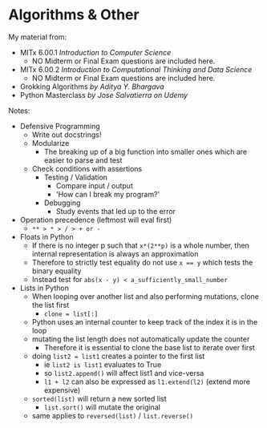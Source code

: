 # Algorithms & Other

My material from:

* MITx 6.00.1  _Introduction to Computer Science_
  * NO Midterm or Final Exam questions are included here.
* MITx 6.00.2  _Introduction to Computational Thinking and Data Science_
  * NO Midterm or Final Exam questions are included here.
* Grokking Algorithms _by Aditya Y. Bhargava_
* Python Masterclass _by Jose Salvatierra on Udemy_

Notes:

* Defensive Programming
  * Write out docstrings!
  * Modularize
    * The breaking up of a big function into smaller ones which are easier to parse and test
  * Check conditions with assertions
    * Testing / Validation
      * Compare input / output
      * 'How can I break my program?'
    * Debugging
      * Study events that led up to the error
* Operation precedence (leftmost will eval first)
  * `** > * > / > + or -`
* Floats in Python
  * If there is no integer p such that `x*(2**p)` is a whole number, then internal representation is always an approximation
  * Therefore to strictly test equality do not use `x == y` which tests the binary equality
  * Instead test for  `abs(x - y) < a_sufficiently_small_number`
* Lists in Python
  * When looping over another list and also performing mutations, clone the list first
    * `clone = list[:]`
  * Python uses an internal counter to keep track of the index it is in the loop
  * mutating the list length does not automatically update the counter
    * Therefore it is essential to clone the base list to iterate over first
  * doing `list2 = list1` creates a pointer to the first list
    * ie `list2 is list1` evaluates to True
    * so `list2.append()` will affect list1 and vice-versa
    * `l1 + l2` can also be expressed as `l1.extend(l2)` (extend more expensive)
  * `sorted(list)` will return a new sorted list
    * `list.sort()` will mutate the original
  * same applies to `reversed(list)` / `list.reverse()`

